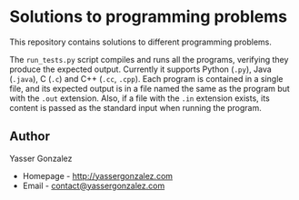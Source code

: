 Solutions to programming problems
=================================

This repository contains solutions to different programming problems.

The `run_tests.py` script compiles and runs all the programs,
verifying they produce the expected output. Currently it supports
Python (`.py`), Java (`.java`), C (`.c`) and C++ (`.cc`, `.cpp`).
Each program is contained in a single file, and its expected output is
in a file named the same as the program but with the `.out` extension.
Also, if a file with the `.in` extension exists, its content is passed
as the standard input when running the program.

Author
------

Yasser Gonzalez
* Homepage - http://yassergonzalez.com
* Email - contact@yassergonzalez.com
